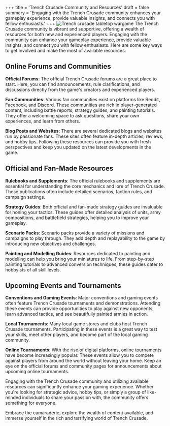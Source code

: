 +++
title = 'Trench Crusade Community and Resources'
draft = false
summary = 'Engaging with the Trench Crusade community enhances your gameplay experience, provide valuable insights, and connects you with fellow enthusiasts.'
+++
![Trench crusade tabletop wargame](trench-crusade-wargame.webp)
The Trench Crusade community is vibrant and supportive, offering a wealth of resources for both new and experienced players. Engaging with the community can enhance your gameplay experience, provide valuable insights, and connect you with fellow enthusiasts. Here are some key ways to get involved and make the most of available resources: 

## Online Forums and Communities 

**Official Forums**: The official Trench Crusade forums are a great place to start. Here, you can find announcements, rule clarifications, and discussions directly from the game's creators and experienced players. 

**Fan Communities**: Various fan communities exist on platforms like Reddit, Facebook, and Discord. These communities are rich in player-generated content, including battle reports, strategy guides, and painting tutorials. They offer a welcoming space to ask questions, share your own experiences, and learn from others. 

**Blog Posts and Websites**: There are several dedicated blogs and websites run by passionate fans. These sites often feature in-depth articles, reviews, and hobby tips. Following these resources can provide you with fresh perspectives and keep you updated on the latest developments in the game. 

## Official and Fan-Made Resources 

**Rulebooks and Supplements**: The official rulebooks and supplements are essential for understanding the core mechanics and lore of Trench Crusade. These publications often include detailed scenarios, faction rules, and campaign settings. 

**Strategy Guides**: Both official and fan-made strategy guides are invaluable for honing your tactics. These guides offer detailed analysis of units, army compositions, and battlefield strategies, helping you to improve your gameplay. 

**Scenario Packs**: Scenario packs provide a variety of missions and campaigns to play through. They add depth and replayability to the game by introducing new objectives and challenges. 

**Painting and Modelling Guides**: Resources dedicated to painting and modelling can help you bring your miniatures to life. From step-by-step painting tutorials to advanced conversion techniques, these guides cater to hobbyists of all skill levels. 

## Upcoming Events and Tournaments 

**Conventions and Gaming Events**: Major conventions and gaming events often feature Trench Crusade tournaments and demonstrations. Attending these events can provide opportunities to play against new opponents, learn advanced tactics, and see beautifully painted armies in action. 

**Local Tournaments**: Many local game stores and clubs host Trench Crusade tournaments. Participating in these events is a great way to test your skills, meet other players, and become part of the local gaming community. 

**Online Tournaments**: With the rise of digital platforms, online tournaments have become increasingly popular. These events allow you to compete against players from around the world without leaving your home. Keep an eye on the official forums and community pages for announcements about upcoming online tournaments. 

Engaging with the Trench Crusade community and utilizing available resources can significantly enhance your gaming experience. Whether you're looking for strategic advice, hobby tips, or simply a group of like-minded individuals to share your passion with, the community offers something for everyone. 

Embrace the camaraderie, explore the wealth of content available, and immerse yourself in the rich and terrifying world of Trench Crusade. 
